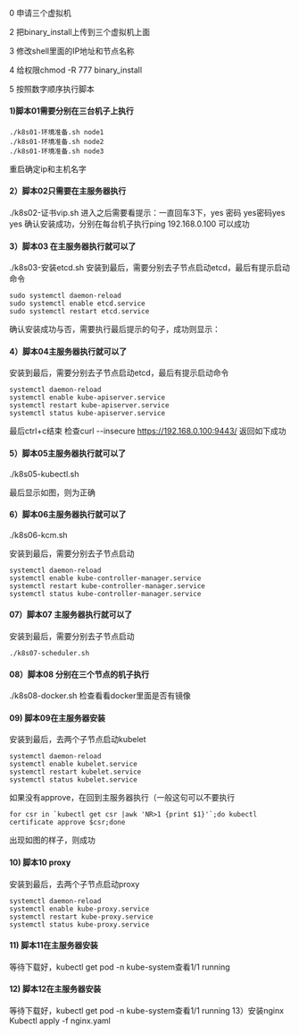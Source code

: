 
#### 
0 申请三个虚拟机

2 把binary_install上传到三个虚拟机上面

3 修改shell里面的IP地址和节点名称

4 给权限chmod -R 777 binary_install

5 按照数字顺序执行脚本

#### 1)脚本01需要分别在三台机子上执行
```
./k8s01-环境准备.sh node1
./k8s01-环境准备.sh node2
./k8s01-环境准备.sh node3
```

重启确定ip和主机名字
 
#### 2）脚本02只需要在主服务器执行

./k8s02-证书vip.sh
进入之后需要看提示：一直回车3下，yes 密码 yes密码yes yes
确认安装成功，分别在每台机子执行ping 192.168.0.100 可以成功

#### 3）脚本03 在主服务器执行就可以了

./k8s03-安装etcd.sh
安装到最后，需要分别去子节点启动etcd，最后有提示启动命令
```
sudo systemctl daemon-reload
sudo systemctl enable etcd.service
sudo systemctl restart etcd.service
```
确认安装成功与否，需要执行最后提示的句子，成功则显示：
 
#### 4）脚本04主服务器执行就可以了

安装到最后，需要分别去子节点启动etcd，最后有提示启动命令
```
systemctl daemon-reload
systemctl enable kube-apiserver.service
systemctl restart kube-apiserver.service
systemctl status kube-apiserver.service
```

最后ctrl+c结束
检查curl --insecure https://192.168.0.100:9443/ 返回如下成功
 
#### 5）脚本05主服务器执行就可以了
./k8s05-kubectl.sh
 
最后显示如图，则为正确
#### 6）脚本06主服务器执行就可以了
./k8s06-kcm.sh
   
安装到最后，需要分别去子节点启动

```
systemctl daemon-reload
systemctl enable kube-controller-manager.service
systemctl restart kube-controller-manager.service
systemctl status kube-controller-manager.service
```
#### 07）脚本07 主服务器执行就可以了
安装到最后，需要分别去子节点启动
```
./k8s07-scheduler.sh
```

#### 08）脚本08 分别在三个节点的机子执行
./k8s08-docker.sh
检查看看docker里面是否有镜像
 
#### 09) 脚本09在主服务器安装

安装到最后，去两个子节点启动kubelet
```
systemctl daemon-reload
systemctl enable kubelet.service
systemctl restart kubelet.service
systemctl status kubelet.service
```

如果没有approve，在回到主服务器执行（一般这句可以不要执行
```
for csr in `kubectl get csr |awk 'NR>1 {print $1}'`;do kubectl certificate approve $csr;done
```

出现如图的样子，则成功

#### 10) 脚本10 proxy
安装到最后，去两个子节点启动proxy
```
systemctl daemon-reload
systemctl enable kube-proxy.service
systemctl restart kube-proxy.service
systemctl status kube-proxy.service
```

#### 11) 脚本11在主服务器安装

等待下载好，kubectl get pod -n kube-system查看1/1 running

#### 12) 脚本12在主服务器安装

等待下载好，kubectl get pod -n kube-system查看1/1 running
13）安装nginx
Kubectl apply -f nginx.yaml
 

